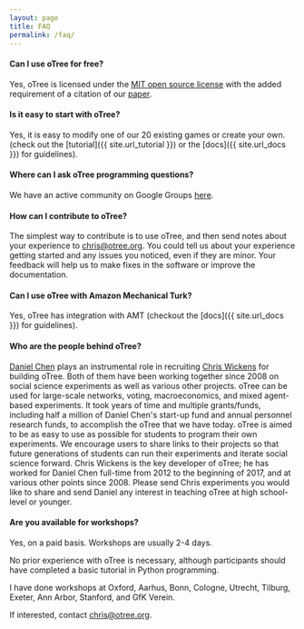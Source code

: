 ```yaml
---
layout: page
title: FAQ
permalink: /faq/
---
```


#### Can I use oTree for free?

Yes, oTree is licensed under the
<a href="http://opensource.org/licenses/MIT" target="_blank">MIT open source license</a>
with the added requirement of a citation of our
[paper](http://dx.doi.org/10.1016/j.jbef.2015.12.001).

#### Is it easy to start with oTree?

Yes, it is easy to modify one of our 20 existing games or create your own.
(check out the [tutorial]({{ site.url_tutorial }}) or the [docs]({{ site.url_docs }}) for guidelines).

#### Where can I ask oTree programming questions?

We have an active community on Google Groups
[here](https://groups.google.com/forum/#!forum/otree).

#### How can I contribute to oTree?

The simplest way to contribute is to use oTree,
and then send notes about your experience to chris@otree.org.
You could tell us about your experience getting started and any issues you noticed,
even if they are minor.
Your feedback will help us to make fixes in the software or improve the documentation.

#### Can I use oTree with Amazon Mechanical Turk?

Yes, oTree has integration with AMT
(checkout the [docs]({{ site.url_docs }}) for guidelines).

#### Who are the people behind oTree?

[Daniel Chen](http://users.nber.org/~dlchen/)
plays an instrumental role in recruiting [Chris Wickens](mailto:chris@otree.org) for building oTree.
Both of them have been working together since 2008 on social science experiments
as well as various other projects.
oTree can be used for large-scale networks, voting, macroeconomics, and mixed agent-based experiments.
It took years of time and multiple grants/funds,
including half a million of Daniel Chen's start-up fund and annual personnel research funds,
to accomplish the oTree that we have today.
oTree is aimed to be as easy to use as possible for students to program their own experiments.
We encourage users to share links to their projects so that future generations of students
can run their experiments and iterate social science forward. Chris Wickens is the key developer of oTree;
he has worked for Daniel Chen full-time from 2012 to the beginning of 2017,
and at various other points since 2008.
Please send Chris experiments you would like to share and send Daniel any interest in teaching oTree at high school-level or younger.

#### Are you available for workshops?

Yes, on a paid basis.
Workshops are usually 2-4 days.

No prior experience with oTree is necessary, although participants
should have completed a basic tutorial in Python programming.

I have done workshops at Oxford, Aarhus, Bonn, Cologne, Utrecht, Tilburg,
Exeter, Ann Arbor, Stanford, and GfK Verein.

If interested, contact chris@otree.org.

